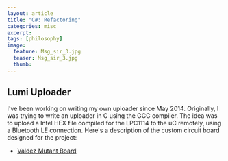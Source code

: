 ```yaml
---
layout: article
title: "C#: Refactoring"
categories: misc
excerpt:
tags: [philosophy]
image:
  feature: Msg_sir_3.jpg
  teaser: Msg_sir_3.jpg
  thumb:
---
```


## Lumi Uploader

I've been working on writing my own uploader since May 2014.  Originally, I was trying to write an uploader in C using the GCC compiler.  The idea was to upload a Intel HEX file compiled for the LPC1114 to the uC remotely, using a Bluetooth LE connection.  Here's a description of the custom circuit board designed for the project:

* [Valdez Mutant Board](http://ladvien.github.io/robots/valdez-mutant-board/)

